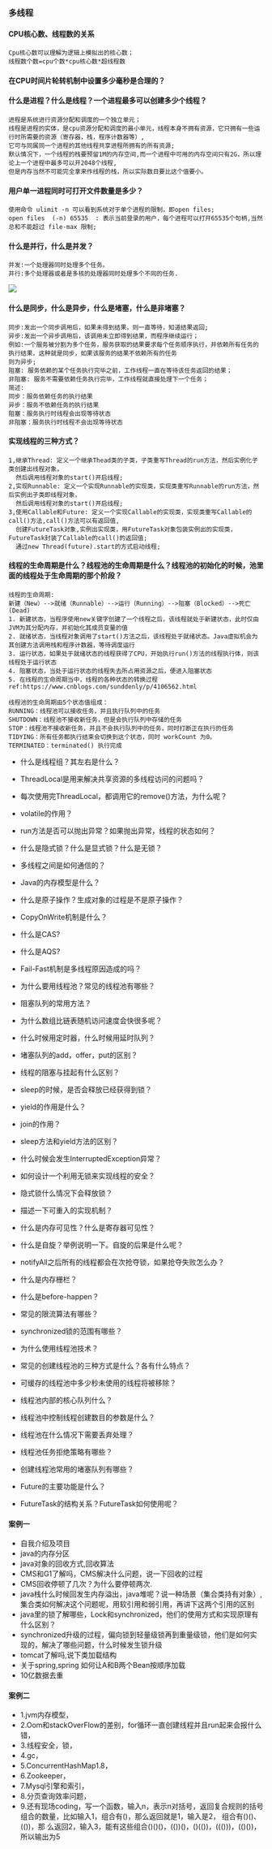 
### 多线程
#### CPU核心数、线程数的关系
    
    Cpu核心数可以理解为逻辑上模拟出的核心数；  
    线程数个数=cpu个数*cpu核心数*超线程数
     
#### 在CPU时间片轮转机制中设置多少毫秒是合理的？

#### 什么是进程？什么是线程？一个进程最多可以创建多少个线程？
    
    进程是系统进行资源分配和调度的一个独立单元；    
    线程是进程的实体，是cpu资源分配和调度的最小单元，线程本身不拥有资源，它只拥有一些运行时所需要的资源（寄存器，栈，程序计数器等）,    
    它可与同属同一个进程的其他线程共享进程所拥有的所有资源;  
    默认情况下，一个线程的栈要预留1M的内存空间,而一个进程中可用的内存空间只有2G，所以理论上一个进程中最多可以开2048个线程,  
    但是内存当然不可能完全拿来作线程的栈，所以实际数目要比这个值要小。

#### 用户单一进程同时可打开文件数量是多少？

    使用命令 ulimit -n 可以看到系统对于单个进程的限制，即open files;   
    open files  (-n) 65535  : 表示当前登录的用户，每个进程可以打开65535个句柄,当然总和不能超过 file-max 限制;   
    
#### 什么是并行，什么是并发？  
   
    并发:一个处理器同时处理多个任务。  
    并行:多个处理器或者是多核的处理器同时处理多个不同的任务.
![](https://ws3.sinaimg.cn/large/006tNc79gy1g54cte7ew5j31ky0fsq53.jpg)
    
#### 什么是同步，什么是异步，什么是堵塞，什么是非堵塞？
    同步:发出一个同步调用后，如果未得到结果，则一直等待，知道结果返回;  
    异步:发出一个异步调用后，该调用未立即得到结果，而程序继续运行；   
    例如:一个服务被分割为多个任务，服务获取的结果要求每个任务顺序执行，并依赖所有任务的执行结果，这种就是同步，如果该服务的结果不依赖所有的任务  
    则为异步;  
    阻塞: 服务依赖的某个任务执行完毕之前，工作线程一直在等待该任务返回的结果；  
    非阻塞: 服务不需要依赖任务执行完毕，工作线程就直接处理下一个任务；    
    简述:   
    同步：服务依赖任务的执行结果     
    异步：服务不依赖任务的执行结果   
    阻塞：服务执行时线程会出现等待状态     
    非阻塞：服务执行时线程不会出现等待状态      


#### 实现线程的三种方式？
     
    1,继承Thread: 定义一个继承Thead类的子类，子类重写Thread的run方法，然后实例化子类创建出线程对象，  
      然后调用线程对象的start()开启线程;        
    2,实现Runnable: 定义一个实现Runnable的实现类，实现类重写Runnable的run方法，然后实例出子类即线程对象，  
      然后调用线程对象的start()开启线程;    
    3,使用Callable和Future: 定义一个实现Callable的实现类，实现类重写Callable的call()方法,call()方法可以有返回值,    
      创建FutureTask对象,实例出实现类，用FutureTask对象包装实例出的实现类，FutureTask封装了Callable的call()的返回值;   
      通过new Thread(future).start的方式启动线程;

    
    

#### 线程的生命周期是什么？线程池的生命周期是什么？线程池的初始化的时候，池里面的线程处于生命周期的那个阶段？

    线程的生命周期:  
    新建（New）-->就绪（Runnable）-->运行（Running）-->阻塞（Blocked）-->死亡(Dead)      
    1. 新建状态，当程序使用new关键字创建了一个线程之后，该线程就处于新建状态，此时仅由JVM为其分配内存，并初始化其成员变量的值   
    2. 就绪状态，当线程对象调用了start()方法之后，该线程处于就绪状态。Java虚拟机会为其创建方法调用栈和程序计数器，等待调度运行    
    3. 运行状态，如果处于就绪状态的线程获得了CPU，开始执行run()方法的线程执行体，则该线程处于运行状态   
    4. 阻塞状态，当处于运行状态的线程失去所占用资源之后，便进入阻塞状态   
    5. 在线程的生命周期当中，线程的各种状态的转换过程    
    ref:https://www.cnblogs.com/sunddenly/p/4106562.html   
    
    线程池的生命周期由5个状态值组成：      
    RUNNING：线程池可以接收任务，并且执行队列中的任务    
    SHUTDOWN：线程池不接收新任务，但是会执行队列中存储的任务    
    STOP：线程池不接收新任务，并且不会执行队列中的任务，同时打断正在执行的任务   
    TIDYING：所有任务都执行结束会切换到这个状态，同时 workCount 为0。      
    TERMINATED：terminated() 执行完成    
    
    
    
    

* 什么是线程组？其左右是什么？
* ThreadLocal是用来解决共享资源的多线程访问的问题吗？

* 每次使用完ThreadLocal，都调用它的remove()方法，为什么呢？
* volatile的作用？
* run方法是否可以抛出异常？如果抛出异常，线程的状态如何？
* 什么是隐式锁？什么是显式锁？什么是无锁？
* 多线程之间是如何通信的？
* Java的内存模型是什么？
* 什么是原子操作？生成对象的过程是不是原子操作？
* CopyOnWrite机制是什么？
* 什么是CAS?
* 什么是AQS?

* Fail-Fast机制是多线程原因造成的吗？
* 为什么要用线程池？常见的线程池有哪些？
* 阻塞队列的常用方法？
* 为什么数组比链表随机访问速度会快很多呢？
* 什么时候用定时器，什么时候用延时队列？
* 堵塞队列的add，offer，put的区别？
* 线程的阻塞与挂起有什么区别？
* sleep的时候，是否会释放已经获得到锁？
* yield的作用是什么？
* join的作用？

* sleep方法和yield方法的区别？
* 什么时候会发生InterruptedException异常？
* 如何设计一个利用无锁来实现线程的安全？
* 隐式锁什么情况下会释放锁？
* 描述一下可重入的实现机制？
* 什么是内存可见性？什么是寄存器可见性？
* 什么是自旋？举例说明一下。自旋的后果是什么呢？
* notifyAll之后所有的线程都会在次抢夺锁，如果抢夺失败怎么办？
* 什么是内存栅栏？
* 什么是before-happen？

* 常见的限流算法有哪些？
* synchronized锁的范围有哪些？
* 为什么使用线程池技术？
* 常见的创建线程池的三种方式是什么？各有什么特点？
* 可缓存的线程池中多少秒未使用的线程将被移除？
* 线程池内部的核心队列什么？
* 线程池中控制线程创建数目的参数是什么？
* 线程池在什么情况下需要丢弃处理？
* 线程池任务拒绝策略有哪些？
* 创建线程池常用的堵塞队列有哪些？
* Future的主要功能是什么？
* FutureTask的结构关系？FutureTask如何使用呢？



#### 案例一
* 自我介绍及项目
* java的内存分区
* java对象的回收方式,回收算法
* CMS和G1了解吗，CMS解决什么问题，说一下回收的过程
* CMS回收停顿了几次？为什么要停顿两次.
* java栈什么时候回发生内存溢出，java堆呢？说一种场景（集合类持有对象）,集合类如何解决这个问题呢，用软引用和弱引用，再讲下这两个引用的区别
* java里的锁了解哪些，Lock和synchronized，他们的使用方式和实现原理有什么区别？
* synchronized升级的过程，偏向锁到轻量级锁再到重量级锁，他们是如何实现的，解决了哪些问题，什么时候发生锁升级
* tomcat了解吗,说下类加载结构
* 关于spring,spring 如何让A和B两个Bean按顺序加载
* 10亿数据去重


#### 案例二 
* 1.jvm内存模型，
* 2.Oom和stackOverFlow的差别，for循环一直创建线程并且run起来会报什么错，
* 3.线程安全，锁，
* 4.gc，
* 5.ConcurrentHashMap1.8，
* 6.Zookeeper，
* 7.Mysql引擎和索引，
* 8.分页查询效率问题，
* 9.还有现场coding，写一个函数，输入n，表示n对括号，返回复合规则的括号组合的数量，比如输入1，组合有()，那么返回就是1，输入是2，
    组合有()()、(())，那   么返回2，输入3，能有这些组合()()()，(())()，()(())，((()))，(()())，所以输出为5

